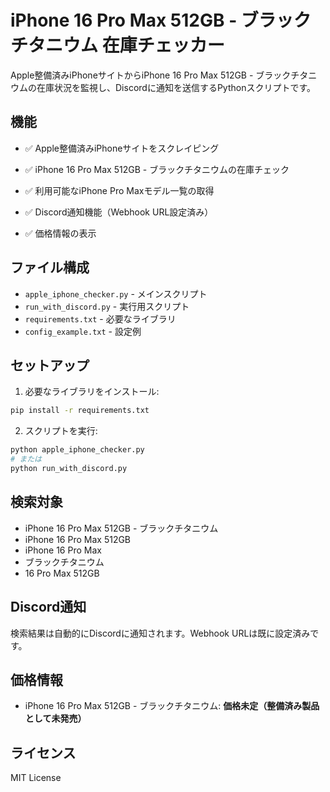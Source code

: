 # iPhone 16 Pro Max 512GB - ブラックチタニウム 在庫チェッカー

Apple整備済みiPhoneサイトからiPhone 16 Pro Max 512GB - ブラックチタニウムの在庫状況を監視し、Discordに通知を送信するPythonスクリプトです。

## 機能

- ✅ Apple整備済みiPhoneサイトをスクレイピング
- ✅ iPhone 16 Pro Max 512GB - ブラックチタニウムの在庫チェック

- ✅ 利用可能なiPhone Pro Maxモデル一覧の取得
- ✅ Discord通知機能（Webhook URL設定済み）
- ✅ 価格情報の表示

## ファイル構成

- `apple_iphone_checker.py` - メインスクリプト
- `run_with_discord.py` - 実行用スクリプト
- `requirements.txt` - 必要なライブラリ
- `config_example.txt` - 設定例

## セットアップ

1. 必要なライブラリをインストール:
```bash
pip install -r requirements.txt
```

2. スクリプトを実行:
```bash
python apple_iphone_checker.py
# または
python run_with_discord.py
```

## 検索対象

- iPhone 16 Pro Max 512GB - ブラックチタニウム
- iPhone 16 Pro Max 512GB
- iPhone 16 Pro Max
- ブラックチタニウム
- 16 Pro Max 512GB

## Discord通知

検索結果は自動的にDiscordに通知されます。Webhook URLは既に設定済みです。

## 価格情報

- iPhone 16 Pro Max 512GB - ブラックチタニウム: **価格未定（整備済み製品として未発売）**

## ライセンス

MIT License
